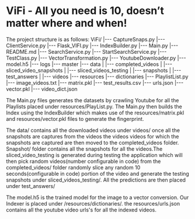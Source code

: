 ﻿# ViFi - All you need is 10, doesn’t matter where and when!


The project structure is as follows:
ViFi/
|--- CaptureSnaps.py
|--- ClientService.py
|--- Flask_VIFI.py
|--- IndexBuilder.py
|--- Main.py
|--- README.md
|--- SearchService.py
|--- StartSearchService.py
|--- TestClass.py
|--- VectorTransformation.py
|--- YoutubeDownloader.py
|--- model.h5
|--- logs
|--- master
|--- data
|   |--- completed_videos
|   |--- sliced_video_snapshots
|   |--- sliced_videos_testing
|   |--- snapshots
|   |--- test_answers
|   |--- videos
|--- resources
   |--- dictionaries
   |--- PlaylistList.py
   |--- image_videos.txt
   |--- matrix.pkl
   |--- test_results.csv
   |--- urls.json
   |--- vector.pkl
   |--- video_dict.json

The Main.py files generates the datasets by crawling Youtube for all the Playlists placed under resources/PlayList.py. The Main.py then builds the Index using the IndexBuilder which makes use of the resources/matrix.pkl and resources/vector.pkl files to generate the fingerprint.

The data/ contains all the downloaded videos under videos/ once all the snapshots are captures from the videos the videos videos for which the snapshots are captured are then moved to the completed_videos folder. Snapshot/ folder contains all the snapshots for all the videos.The sliced_video_testing is generated during testing the application which will then pick random videos(number configurable in code) from the completed_videos/ folder randomly slice any random 10 seconds(configurable in code) portion of the video and generate the testing snapshots under sliced_videos_testing/. All the predictions are then placed under test_answers/


The model.h5 is the trained model for the image to a vector conversion. Our Indexer is placed under /resources/dictionaries/. the resources/urls.json contains all the youtube video urls's for all the indexed videos. 

